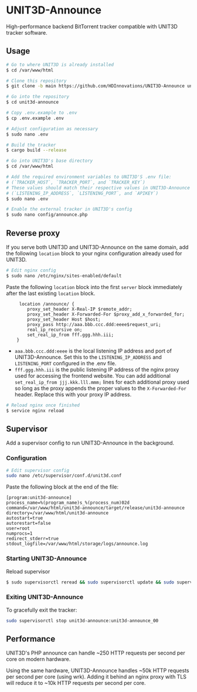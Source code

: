 # UNIT3D-Announce

High-performance backend BitTorrent tracker compatible with UNIT3D tracker software.

## Usage

```sh
# Go to where UNIT3D is already installed
$ cd /var/www/html

# Clone this repository
$ git clone -b main https://github.com/HDInnovations/UNIT3D-Announce unit3d-announce

# Go into the repository
$ cd unit3d-announce

# Copy .env.example to .env
$ cp .env.example .env

# Adjust configuration as necessary
$ sudo nano .env

# Build the tracker
$ cargo build --release

# Go into UNIT3D's base directory
$ cd /var/www/html

# Add the required environment variables to UNIT3D'S .env file:
# (`TRACKER_HOST`, `TRACKER_PORT`, and `TRACKER_KEY`)
# These values should match their respective values in UNIT3D-Announce's .env file:
# (`LISTENING_IP_ADDRESS`, `LISTENING_PORT`, and `APIKEY`)
$ sudo nano .env

# Enable the external tracker in UNIT3D's config
$ sudo nano config/announce.php
```

## Reverse proxy

If you serve both UNIT3D and UNIT3D-Announce on the same domain, add the following `location` block to your nginx configuration already used for UNIT3D.

```sh
# Edit nginx config
$ sudo nano /etc/nginx/sites-enabled/default
```

Paste the following `location` block into the first `server` block immediately after the last existing `location` block.

```nginx
     location /announce/ {
        proxy_set_header X-Real-IP $remote_addr;
        proxy_set_header X-Forwarded-For $proxy_add_x_forwarded_for;
        proxy_set_header Host $host;
        proxy_pass http://aaa.bbb.ccc.ddd:eeee$request_uri;
        real_ip_recursive on;
        set_real_ip_from fff.ggg.hhh.iii;
    }
```

- `aaa.bbb.ccc.ddd:eeee` is the local listening IP address and port of UNIT3D-Announce. Set this to the `LISTENING_IP_ADDRESS` and `LISTENING_PORT` configured in the .env file.
- `fff.ggg.hhh.iii` is the public listening IP address of the nginx proxy used for accessing the frontend website. You can add additional `set_real_ip_from jjj.kkk.lll.mmm;` lines for each additional proxy used so long as the proxy appends the proper values to the `X-Forwarded-For` header. Replace this with your proxy IP address.


```sh
# Reload nginx once finished
$ service nginx reload
```

## Supervisor

Add a supervisor config to run UNIT3D-Announce in the background.

### Configuration

```sh
# Edit supervisor config
sudo nano /etc/supervisor/conf.d/unit3d.conf
```

Paste the following block at the end of the file:

```supervisor
[program:unit3d-announce]
process_name=%(program_name)s_%(process_num)02d
command=/var/www/html/unit3d-announce/target/release/unit3d-announce
directory=/var/www/html/unit3d-announce
autostart=true
autorestart=false
user=root
numprocs=1
redirect_stderr=true
stdout_logfile=/var/www/html/storage/logs/announce.log
```

### Starting UNIT3D-Announce

Reload supervisor

```sh
$ sudo supervisorctl reread && sudo supervisorctl update && sudo supervisorctl reload
```

### Exiting UNIT3D-Announce

To gracefully exit the tracker:

```sh
sudo supervisorctl stop unit3d-announce:unit3d-announce_00
```
## Performance

UNIT3D's PHP announce can handle ~250 HTTP requests per second per core on modern hardware.

Using the same hardware, UNIT3D-Announce handles ~50k HTTP requests per second per core (using wrk). Adding it behind an nginx proxy with TLS will reduce it to ~10k HTTP requests per second per core.
